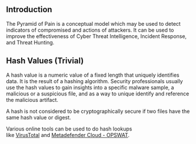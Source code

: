 ## Introduction
The Pyramid of Pain is a conceptual model which may be used to detect indicators of compromised and actions of attackers. It can be used to improve the effectiveness of Cyber Threat Intelligence, Incident Response, and Threat Hunting.
## Hash Values (Trivial)
A hash value is a numeric value of a fixed length that uniquely identifies data. It is the result of a hashing algorithm. Security professionals usually use the hash values to gain insights into a specific malware sample, a malicious or a suspicious file, and as a way to unique identify and reference the malicious artifact.

A hash is not considered to be cryptographically secure if two files have the same hash value or digest.

Various online tools can be used to do hash lookups like [VirusTotal](https://www.virustotal.com/gui/) and [Metadefender Cloud - OPSWAT](https://metadefender.opswat.com/?lang=en).